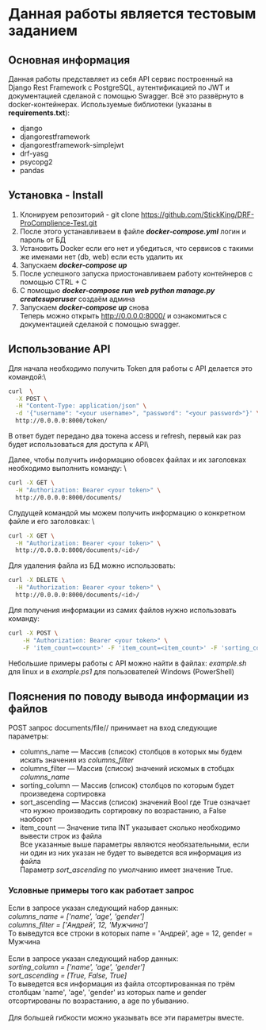 # Данная работы является тестовым заданием
## Основная информация
Данная работы представляет из себя API сервис построенный на Django Rest Framework с PostgreSQL, аутентификацией по JWT и документацией сделаной с помощью Swagger.
Всё это развёрнуто в docker-контейнерах.
Используемые библиотеки (указаны в __requirements.txt__):
- django
- djangorestframework
- djangorestframework-simplejwt
- drf-yasg
- psycopg2
- pandas

## Установка - Install
1. Клонируем репозиторий - git clone https://github.com/StickKing/DRF-ProComplience-Test.git
2. После этого устанавливаем в файле ___docker-compose.yml___ логин и пароль от БД
3. Установить Docker если его нет и убедиться, что сервисов с такими же именами нет (db, web) если есть удалить их
4. Запускаем ___docker-compose up___
5. После успешного запуска приостонавливаем работу контейнеров с помощью CTRL + C
6. С помощью ___docker-compose run web python manage.py createsuperuser___ создаём админа
7. Запускаем ___docker-compose up___ снова \
Теперь можно открыть http://0.0.0.0:8000/ и ознакомиться с документацией сделаной с помощью swagger.

## Использование API
Для начала необходимо получить Token для работы с API делается это командой:\
``` bash
curl  \
  -X POST \
  -H "Content-Type: application/json" \
  -d '{"username": "<your username>", "password": "<your password>"}' \
  http://0.0.0.0:8000/token/ 
```
В ответ будет передано два токена access и refresh, первый как раз будет использоваться для доступа к API\

Далее, чтобы получить информацию обовсех файлах и их заголовках необходимо выполнить команду: \
``` bash
curl -X GET \
  -H "Authorization: Bearer <your token>" \
  http://0.0.0.0:8000/documents/
```

Слудущей командой мы можем получить информацию о конкретном файле и его заголовках: \
``` bash
curl -X GET \
  -H "Authorization: Bearer <your token>" \
  http://0.0.0.0:8000/documents/<id>/
```

Для удаления файла из БД можно использовать:
``` bash
curl -X DELETE \
  -H "Authorization: Bearer <your token>" \
  http://0.0.0.0:8000/documents/<id>/
```

Для получения информации из самих файлов нужно использовать команду:
``` bash
curl -X POST \
    -H "Authorization: Bearer <your token>" \
    -F 'item_count=<count>' -F 'item_count=<item_count>' -F 'sorting_column=<column name>' -F 'sort_ascending=<True or False>' -F 'columns_name=<column name>' -F 'columns_filter=<columns_filter>'   http://0.0.0.0:8000/documents/file/<id>/
```

Небольшие примеры работы с API можно найти в файлах: *example.sh* для linux и в *example.ps1* для пользователей Windows (PowerShell)

## Пояснения по поводу вывода информации из файлов
POST запрос documents/file/<your id>/ принимает на вход следующие параметры:
  - columns_name — Массив (список) столбцов в которых мы будем искать значения из *columns_filter*
  - columns_filter — Массив (список) значений искомых в стобцах *columns_name*
  - sorting_column — Массив (список) столбцов по которым будет произведена сортировка
  - sort_ascending — Массив (список) значений Bool где True означает что нужно производить сортировку по возрастанию, а False наоборот
  - item_count — Значение типа INT указывает сколько необходимо вывести строк из файла \
Все указанные выше параметры являются необязательными, если ни один из них указан не будет то выведется вся информация из файла \
Параметр *sort_ascending* по умолчанию имеет значение True.

### Условные примеры того как работает запрос
Если в запросе указан следующий набор данных: \
  *columns_name = ['name', 'age', 'gender']* \
  *columns_filter = ['Андрей', 12, 'Мужчина']* \
То выведутся все строки в которых name = 'Андрей', age = 12, gender = Мужчина \
\
Если в запросе указан следующий набор данных: \
  *sorting_column = ['name', 'age', 'gender']* \
  *sort_ascending = [True, False, True]* \
То выведется вся информация из файла отсортированная по трём столбцам 'name', 'age', 'gender' из которых name и gender отсортированы по возрастанию, а age по убыванию. \
  \
  Для большей гибкости можно указывать все эти параметры вместе.

